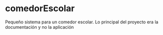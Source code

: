 # comedorEscolar
Pequeño sistema para un comedor escolar. Lo principal del proyecto era la documentación y no la aplicación
